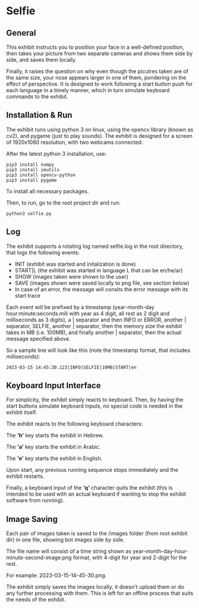 # Selfie

## General
This exhibit instructs you to position your face in a well-defined position, then takes your picture from two separate cameras and shows them side by side, and saves them locally.

Finally, it raises the question on why even though the picutres taken are of the same size, your nose appears larger in one of them, pondering on the effect of perspective.
It is designed to work following a start button push for each language in a timely manner, which in turn simulate keyboard commands to the exhibit.

## Installation & Run
The exhibit runs using python 3 on linux, using the opencv library (known as cv2), and pygame (just to play sounds).
The exhibit is designed for a screen of 1920x1080 resolution, with two webcams connected.

After the latest python 3 installation, use:

```
pip3 install numpy
pip3 install imutils
pip3 install opencv-python
pip3 install pygame
```

To install all necessary packages.

Then, to run, go to the root project dir and run:

```
python3 selfie.py
```

## Log
The exhibit supports a rotating log named selfie.log in the root directory, that logs the following events:
* INIT (exhibit was started and initalization is done)
* START|L (the exhibit was started in language L that can be en/he/ar)
* SHOW (images taken were shown to the user)
* SAVE (images shown were saved locally to png file, see section below)
* In case of an error, the message will consits the error message with its start trace

Each event will be prefixed by a timestamp (year-month-day hour:minute:seconds.mili with year as 4 digit, all rest as 2 digit and milliseconds as 3 digits), a | separator and then INFO or ERROR, another | separator, SELFIE, another | separator, then the memory size the exhibit takes in MB (i.e. 100MB), and finally another | separator, then the actual message specified above.

So a sample line will look like this (note the timestamp format, that includes milliseconds):
```
2023-03-15 14:45:30.123|INFO|SELFIE|10MB|START|en
```

## Keyboard Input Interface
For simplicity, the exhibit simply reacts to keyboard.
Then, by having the start buttons simulate keyboard inputs, no special code is needed in the exhibit itself.

The exhibit reacts to the following keyboard characters:

The **'h'** key starts the exhibit in Hebrew.

The **'a'** key starts the exhibit in Arabic.

The **'e'** key starts the exhibit in English.

Upon start, any previous running sequence stops immediately and the exhibit restarts.

Finally, a keyboard input of the **'q'** character quits the exhibit (this is intended to be used with an actual keyboard if wanting to stop the exhibit software from running).

## Image Saving
Each pair of images taken is saved to the /images folder (from root exhibit dir) in one file, showing bot images side by side.

The file name will consist of a time string shown as year-month-day-hour-minute-second-image.png format, with 4-digit for year and 2-digit for the rest.

For example: 2023-03-15-14-45-30.png.

The exhibit simply saves the images locally, it doesn't upload them or do any further processing with them.
This is left for an offline process that suits the needs of the exhibit.